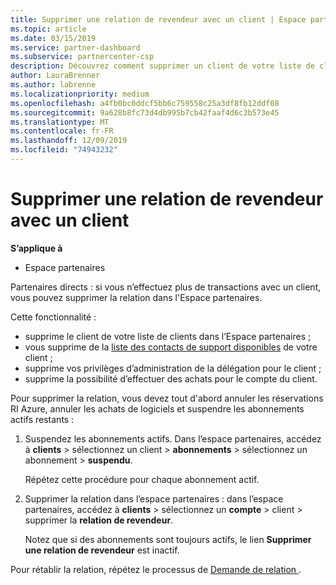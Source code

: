 ```yaml
---
title: Supprimer une relation de revendeur avec un client | Espace partenaires
ms.topic: article
ms.date: 03/15/2019
ms.service: partner-dashboard
ms.subservice: partnercenter-csp
description: Découvrez comment supprimer un client de votre liste de clients, supprimer vos privilèges d’administrateur délégué et cesser d’effectuer des achats ou d’offrir un support technique.
author: LauraBrenner
ms.author: labrenne
ms.localizationpriority: medium
ms.openlocfilehash: a4fb0bc0ddcf5bb6c759558c25a3df8fb12ddf08
ms.sourcegitcommit: 9a628b8fc73d4db995b7cb42faaf4d6c3b573e45
ms.translationtype: MT
ms.contentlocale: fr-FR
ms.lasthandoff: 12/09/2019
ms.locfileid: "74943232"
---
```

# <a name="remove-a-reseller-relationship-with-a-customer"></a>Supprimer une relation de revendeur avec un client

**S’applique à**

-   Espace partenaires

Partenaires directs : si vous n’effectuez plus de transactions avec un client, vous pouvez supprimer la relation dans l'Espace partenaires. 

Cette fonctionnalité :
*  supprime le client de votre liste de clients dans l’Espace partenaires ;
*  vous supprime de la [liste des contacts de support disponibles](assign-support-contacts.md) de votre client ;
*  supprime vos privilèges d’administration de la délégation pour le client ;
*  supprime la possibilité d’effectuer des achats pour le compte du client.

Pour supprimer la relation, vous devez tout d'abord annuler les réservations RI Azure, annuler les achats de logiciels et suspendre les abonnements actifs restants :
1. Suspendez les abonnements actifs. Dans l’espace partenaires, accédez à **clients** > sélectionnez un client > **abonnements** > sélectionnez un abonnement > **suspendu**. 

   Répétez cette procédure pour chaque abonnement actif.

2. Supprimer la relation dans l’espace partenaires : dans l’espace partenaires, accédez à **clients** > sélectionnez un **compte** > client > supprimer la **relation de revendeur**.

   Notez que si des abonnements sont toujours actifs, le lien **Supprimer une relation de revendeur** est inactif. 

Pour rétablir la relation, répétez le processus de [Demande de relation ](request-a-relationship-with-a-customer.md).
